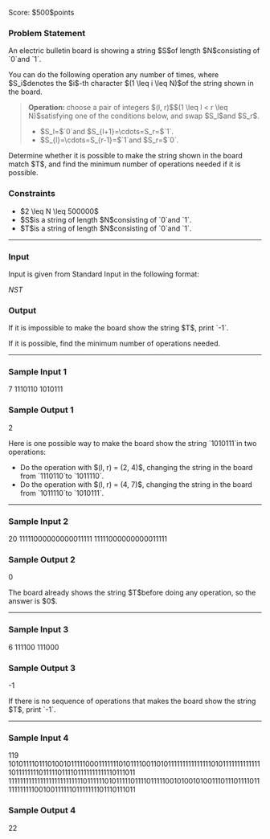 
<div>

<span>

<span>

<p>
Score: $500$points
</p>

<div>

<section>

### **Problem Statement**

<p>
An electric bulletin board is showing a string $S$of length $N$consisting of `0`and `1`.
</p>

<p>
You can do the following operation any number of times, where $S_i$denotes the $i$-th character $(1 \leq i \leq N)$of the string shown in the board.
</p>

<blockquote>

<p>

<strong>
Operation:
</strong>
choose a pair of integers $(l, r)$$(1 \leq l < r \leq N)$satisfying one of the conditions below, and swap $S_l$and $S_r$.
</p>

<ul>

<li>
$S_l=$`0`and $S_{l+1}=\cdots=S_r=$`1`.
</li>

<li>
$S_{l}=\cdots=S_{r-1}=$`1`and $S_r=$`0`.
</li>

</ul>

</blockquote>

<p>
Determine whether it is possible to make the string shown in the board match $T$, and find the minimum number of operations needed if it is possible.
</p>

</section>

</div>

<div>

<section>

### **Constraints**

<ul>

<li>
$2 \leq N \leq 500000$
</li>

<li>
$S$is a string of length $N$consisting of `0`and `1`.
</li>

<li>
$T$is a string of length $N$consisting of `0`and `1`.
</li>

</ul>

</section>

</div>

---

<div>

<div>

<section>

### **Input**

<p>
Input is given from Standard Input in the following format:
</p>

<div>

$N$$S$$T$
</div>

</section>

</div>

<div>

<section>

### **Output**

<p>
If it is impossible to make the board show the string $T$, print `-1`.
</p>

<p>
If it is possible, find the minimum number of operations needed.
</p>

</section>

</div>

</div>

---

<div>

<section>

### **Sample Input 1**

<div>

7
1110110
1010111

</div>

</section>

</div>

<div>

<section>

### **Sample Output 1**

<div>

2

</div>

<p>
Here is one possible way to make the board show the string `1010111`in two operations:
</p>

<ul>

<li>
Do the operation with $(l, r) = (2, 4)$, changing the string in the board from `1110110`to `1011110`.
</li>

<li>
Do the operation with $(l, r) = (4, 7)$, changing the string in the board from `1011110`to `1010111`.
</li>

</ul>

</section>

</div>

---

<div>

<section>

### **Sample Input 2**

<div>

20
11111000000000011111
11111000000000011111

</div>

</section>

</div>

<div>

<section>

### **Sample Output 2**

<div>

0

</div>

<p>
The board already shows the string $T$before doing any operation, so the answer is $0$.
</p>

</section>

</div>

---

<div>

<section>

### **Sample Input 3**

<div>

6
111100
111000

</div>

</section>

</div>

<div>

<section>

### **Sample Output 3**

<div>

-1

</div>

<p>
If there is no sequence of operations that makes the board show the string $T$, print `-1`. 
</p>

</section>

</div>

---

<div>

<section>

### **Sample Input 4**

<div>

119
10101111011101001011111000111111101011110011010111111111111111010111111111111110111111110111110111101111111111110111011
11111111111111111111111111011111101011111011110111110010100101001110111011110111111111110010011111101111111101110111011

</div>

</section>

</div>

<div>

<section>

### **Sample Output 4**

<div>

22

</div>

</section>

</div>

</span>

</span>

</div>
